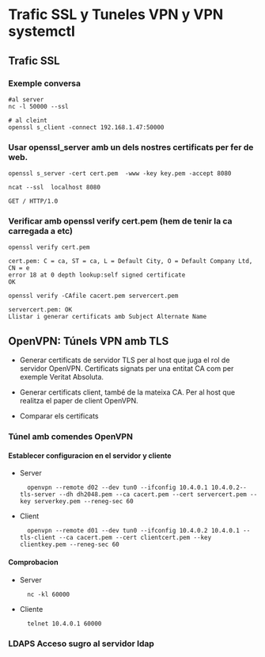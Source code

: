 # Trafic SSL y Tuneles VPN y VPN systemctl

## Trafic SSL

### Exemple conversa

    #al server
    nc -l 50000 --ssl

    # al cleint
    openssl s_client -connect 192.168.1.47:50000
    
### Usar openssl_server amb un dels nostres certificats per fer de web.

    openssl s_server -cert cert.pem  -www -key key.pem -accept 8080

    ncat --ssl  localhost 8080

    GET / HTTP/1.0

### Verificar amb openssl verify cert.pem (hem de tenir la ca carregada a etc)

    openssl verify cert.pem

    cert.pem: C = ca, ST = ca, L = Default City, O = Default Company Ltd, CN = e
    error 18 at 0 depth lookup:self signed certificate  
    OK

    openssl verify -CAfile cacert.pem servercert.pem

    servercert.pem: OK
    Llistar i generar certificats amb Subject Alternate Name

## OpenVPN: Túnels VPN amb TLS

- Generar certificats de servidor TLS per al host que juga el rol de servidor
OpenVPN. Certificats signats per una entitat CA com per exemple Veritat Absoluta.

- Generar certificats client, també de la mateixa CA. Per al host que realitza el paper
de client OpenVPN.

- Comparar els certificats

### Túnel amb comendes OpenVPN

#### Establecer configuracion en el servidor y cliente

- Server

        openvpn --remote d02 --dev tun0 --ifconfig 10.4.0.1 10.4.0.2--tls-server --dh dh2048.pem --ca cacert.pem --cert servercert.pem --key serverkey.pem --reneg-sec 60

- Client
    
        openvpn --remote d01 --dev tun0 --ifconfig 10.4.0.2 10.4.0.1 --tls-client --ca cacert.pem --cert clientcert.pem --key clientkey.pem --reneg-sec 60
        
#### Comprobacion 

- Server

        nc -kl 60000

- Cliente
      
        telnet 10.4.0.1 60000

### LDAPS Acceso sugro al servidor ldap
